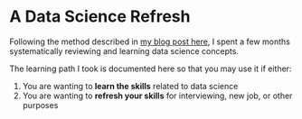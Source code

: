 # A Data Science Refresh

Following the method described in [my blog post here](http://rachellaurenwoods.com/an-agile-method-to-refreshing-data-science-knowledge/), I spent a few months systematically reviewing and learning data science concepts. 

The learning path I took is documented here so that you may use it if either: 
1. You are wanting to **learn the skills** related to data science
2. You are wanting to **refresh your skills** for interviewing, new job, or other purposes

<!--stackedit_data:
eyJoaXN0b3J5IjpbLTY2MTQ4NjQ3Nl19
-->